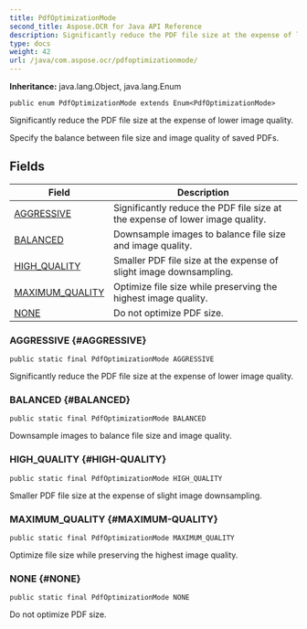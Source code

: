 ```yaml
---
title: PdfOptimizationMode
second_title: Aspose.OCR for Java API Reference
description: Significantly reduce the PDF file size at the expense of lower image quality
type: docs
weight: 42
url: /java/com.aspose.ocr/pdfoptimizationmode/
---
```


**Inheritance:**
java.lang.Object, java.lang.Enum
```
public enum PdfOptimizationMode extends Enum<PdfOptimizationMode>
```

Significantly reduce the PDF file size at the expense of lower image quality.

Specify the balance between file size and image quality of saved PDFs.
## Fields

| Field | Description |
| --- | --- |
| [AGGRESSIVE](#AGGRESSIVE) | Significantly reduce the PDF file size at the expense of lower image quality. |
| [BALANCED](#BALANCED) | Downsample images to balance file size and image quality. |
| [HIGH_QUALITY](#HIGH-QUALITY) | Smaller PDF file size at the expense of slight image downsampling. |
| [MAXIMUM_QUALITY](#MAXIMUM-QUALITY) | Optimize file size while preserving the highest image quality. |
| [NONE](#NONE) | Do not optimize PDF size. |


### AGGRESSIVE {#AGGRESSIVE}
```
public static final PdfOptimizationMode AGGRESSIVE
```


Significantly reduce the PDF file size at the expense of lower image quality.

### BALANCED {#BALANCED}
```
public static final PdfOptimizationMode BALANCED
```


Downsample images to balance file size and image quality.

### HIGH_QUALITY {#HIGH-QUALITY}
```
public static final PdfOptimizationMode HIGH_QUALITY
```


Smaller PDF file size at the expense of slight image downsampling.

### MAXIMUM_QUALITY {#MAXIMUM-QUALITY}
```
public static final PdfOptimizationMode MAXIMUM_QUALITY
```


Optimize file size while preserving the highest image quality.

### NONE {#NONE}
```
public static final PdfOptimizationMode NONE
```


Do not optimize PDF size.

